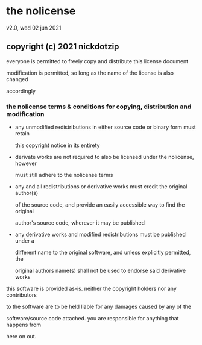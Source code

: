 # the nolicense

v2.0, wed 02 jun 2021

## copyright (c) 2021 nickdotzip

everyone is permitted to freely copy and distribute this license document

modification is permitted, so long as the name of the license is also changed

accordingly

### the nolicense terms & conditions for copying, distribution and modification

- any unmodified redistributions in either source code or binary form must retain 
  
  this copyright notice in its entirety

- derivate works are not required to also be licensed under the nolicense, however 

  must still adhere to the nolicense terms

- any and all redistributions or derivative works must credit the original author(s)

  of the source code, and provide an easily accessible way to find the original

  author's source code, wherever it may be published

- any derivative works and modified redistributions must be published under a

  different name to the original software, and unless explicitly permitted, the

  original authors name(s) shall not be used to endorse said derivative works

this software is provided as-is. neither the copyright holders nor any contributors

to the software are to be held liable for any damages caused by any of the 

software/source code attached. you are responsible for anything that happens from 

here on out.
